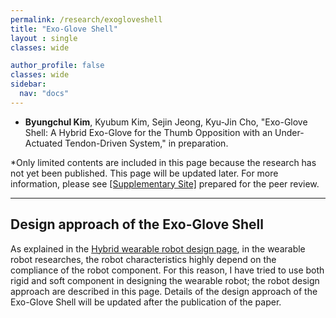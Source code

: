 ```yaml
---
permalink: /research/exogloveshell
title: "Exo-Glove Shell"
layout : single
classes: wide

author_profile: false
classes: wide
sidebar:
  nav: "docs"
---
```

- **Byungchul Kim**, Kyubum Kim, Sejin Jeong, Kyu-Jin Cho, "Exo-Glove Shell: A Hybrid Exo-Glove for the Thumb Opposition with an Under-Actuated Tendon-Driven System," in preparation.


*Only limited contents are included in this page because the research has not yet been published. This page will be updated later. For more information, please see [[Supplementary Site]][ExoShell_Supp] prepared for the peer review.

---

**Design approach of the Exo-Glove Shell**
---
As explained in the [Hybrid wearable robot design page][HWRD_link], in the wearable robot researches, the robot characteristics highly depend on the compliance of the robot component. For this reason, I have tried to use both rigid and soft component in designing the wearable robot; the robot design approach are described in this page. Details of the design approach of the Exo-Glove Shell will be updated after the publication of the paper.

[HWRD_link]: /research/hbwr
[ExoShell_Supp]: https://sites.google.com/view/exo-gloveshell/